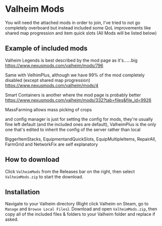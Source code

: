 # Valheim Mods

You will need the attached mods in order to join, I've tried to not go completely overboard but instead included some QoL improvements like shared map progression and item quick slots (All Mods will be listed below) 

## Example of included mods
Valheim Legends is best described by the mod page as it's......big
https://www.nexusmods.com/valheim/mods/796

Same with VelhimPlus, although we have 99% of the mod completely disabled (except shared map progression)
https://www.nexusmods.com/valheim/mods/4

Smart Containers is another where the mod page is probably better
https://www.nexusmods.com/valheim/mods/332?tab=files&file_id=9926

MassFarming allows mass picking of crops

and config manager is just for setting the config for mods, they're usually fine left default (and the included ones are default), ValheimPlus is the only one that's edited to inherit the config of the server rather than local

BiggerItemStacks, EquipmentandQuickSlots, EquipMultipleItems, RepairAll, FarmGrid and NetworkFix are self explanatory

## How to download
Click `ValheimMods` from the Releases bar on the right, then select `ValheimMods.zip` to start the download.

## Installation
Navigate to your Valheim directory (Right click Valheim on Steam, go to `Manage` and `Browse Local Files`).
Download and open `ValheimMods.zip`, then copy all of the included files & folders to your Valheim folder and replace if asked.
